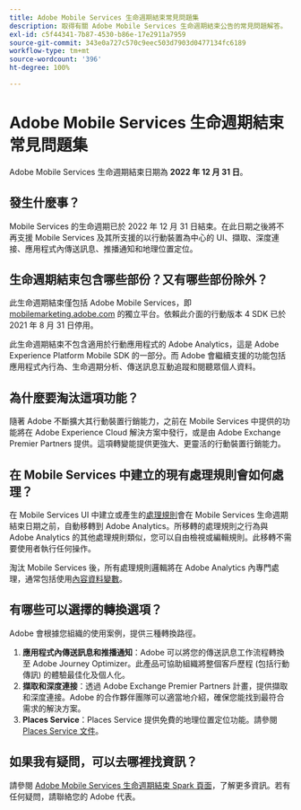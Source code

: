 ```yaml
---
title: Adobe Mobile Services 生命週期結束常見問題集
description: 取得有關 Adobe Mobile Services 生命週期結束公告的常見問題解答。
exl-id: c5f44341-7b87-4530-b86e-17e2911a7959
source-git-commit: 343e0a727c570c9eec503d7903d0477134fc6189
workflow-type: tm+mt
source-wordcount: '396'
ht-degree: 100%

---
```


# Adobe Mobile Services 生命週期結束常見問題集

Adobe Mobile Services 生命週期結束日期為 **2022 年 12 月 31 日**。

## 發生什麼事？

Mobile Services 的生命週期已於 2022 年 12 月 31 日結束。在此日期之後將不再支援 Mobile Services 及其所支援的以行動裝置為中心的 UI、擷取、深度連接、應用程式內傳送訊息、推播通知和地理位置定位。

## 生命週期結束包含哪些部份？又有哪些部份除外？

此生命週期結束僅包括 Adobe Mobile Services，即 [mobilemarketing.adobe.com](https://mobilemarketing.adobe.com) 的獨立平台。依賴此介面的行動版本 4 SDK 已於 2021 年 8 月 31 日停用。

此生命週期結束不包含適用於行動應用程式的 Adobe Analytics，這是 Adobe Experience Platform Mobile SDK 的一部分。而 Adobe 會繼續支援的功能包括應用程式內行為、生命週期分析、傳送訊息互動追蹤和閱聽眾個人資料。

## 為什麼要淘汰這項功能？

隨著 Adobe 不斷擴大其行動裝置行銷能力，之前在 Mobile Services 中提供的功能將在 Adobe Experience Cloud 解決方案中發行，或是由 Adobe Exchange Premier Partners 提供。這項轉變能提供更強大、更靈活的行動裝置行銷能力。

## 在 Mobile Services 中建立的現有處理規則會如何處理？

在 Mobile Services UI 中建立或產生的[處理規則](https://experienceleague.adobe.com/docs/analytics/admin/admin-tools/processing-rules/processing-rules.html?lang=zh-Hant)會在 Mobile Services 生命週期結束日期之前，自動移轉到 Adobe Analytics。所移轉的處理規則之行為與 Adobe Analytics 的其他處理規則類似，您可以自由檢視或編輯規則。此移轉不需要使用者執行任何操作。

淘汰 Mobile Services 後，所有處理規則邏輯將在 Adobe Analytics 內專門處理，通常包括使用[內容資料變數](https://experienceleague.adobe.com/docs/analytics/implementation/vars/page-vars/contextdata.html?lang=zh-Hant)。

## 有哪些可以選擇的轉換選項？

Adobe 會根據您組織的使用案例，提供三種轉換路徑。

1. **應用程式內傳送訊息和推播通知**：Adobe 可以將您的傳送訊息工作流程轉換至 Adobe Journey Optimizer。此產品可協助組織將整個客戶歷程 (包括行動傳訊) 的體驗最佳化及個人化。
1. **擷取和深度連接**：透過 Adobe Exchange Premier Partners 計畫，提供擷取和深度連接。Adobe 的合作夥伴團隊可以適當地介紹，確保您能找到最符合需求的解決方案。
1. **Places Service**：Places Service 提供免費的地理位置定位功能。請參閱 [Places Service 文件](https://experienceleague.adobe.com/docs/places/using/home.html?lang=zh-Hant)。

## 如果我有疑問，可以去哪裡找資訊？

請參閱 [Adobe Mobile Services 生命週期結束 Spark 頁面](https://spark.adobe.com/page/C6D30y09zaRpD/)，了解更多資訊。若有任何疑問，請聯絡您的 Adobe 代表。
